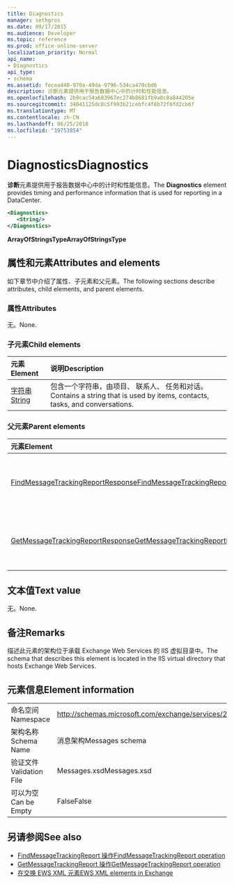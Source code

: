 ```yaml
---
title: Diagnostics
manager: sethgros
ms.date: 09/17/2015
ms.audience: Developer
ms.topic: reference
ms.prod: office-online-server
localization_priority: Normal
api_name:
- Diagnostics
api_type:
- schema
ms.assetid: fecea440-970a-49da-9796-534ca470cbd6
description: 诊断元素提供用于报告数据中心中的计时和性能信息。
ms.openlocfilehash: 2b9cac54a683967ec274b8681fb9a0c8a844205e
ms.sourcegitcommit: 34041125dc8c5f993b21cebfc4f8b72f0fd2cb6f
ms.translationtype: MT
ms.contentlocale: zh-CN
ms.lasthandoff: 06/25/2018
ms.locfileid: "19753854"
---
```

# <a name="diagnostics"></a><span data-ttu-id="69873-103">Diagnostics</span><span class="sxs-lookup"><span data-stu-id="69873-103">Diagnostics</span></span>

<span data-ttu-id="69873-104">**诊断**元素提供用于报告数据中心中的计时和性能信息。</span><span class="sxs-lookup"><span data-stu-id="69873-104">The **Diagnostics** element provides timing and performance information that is used for reporting in a DataCenter.</span></span> 
  
```XML
<Diagnostics>
   <String/>
</Diagnostics>

```

 <span data-ttu-id="69873-105">**ArrayOfStringsType**</span><span class="sxs-lookup"><span data-stu-id="69873-105">**ArrayOfStringsType**</span></span>
## <a name="attributes-and-elements"></a><span data-ttu-id="69873-106">属性和元素</span><span class="sxs-lookup"><span data-stu-id="69873-106">Attributes and elements</span></span>

<span data-ttu-id="69873-107">如下章节中介绍了属性、子元素和父元素。</span><span class="sxs-lookup"><span data-stu-id="69873-107">The following sections describe attributes, child elements, and parent elements.</span></span>
  
### <a name="attributes"></a><span data-ttu-id="69873-108">属性</span><span class="sxs-lookup"><span data-stu-id="69873-108">Attributes</span></span>

<span data-ttu-id="69873-109">无。</span><span class="sxs-lookup"><span data-stu-id="69873-109">None.</span></span>
  
### <a name="child-elements"></a><span data-ttu-id="69873-110">子元素</span><span class="sxs-lookup"><span data-stu-id="69873-110">Child elements</span></span>

|<span data-ttu-id="69873-111">**元素**</span><span class="sxs-lookup"><span data-stu-id="69873-111">**Element**</span></span>|<span data-ttu-id="69873-112">**说明**</span><span class="sxs-lookup"><span data-stu-id="69873-112">**Description**</span></span>|
|:-----|:-----|
|[<span data-ttu-id="69873-113">字符串</span><span class="sxs-lookup"><span data-stu-id="69873-113">String</span></span>](string.md) <br/> |<span data-ttu-id="69873-114">包含一个字符串，由项目、 联系人、 任务和对话。</span><span class="sxs-lookup"><span data-stu-id="69873-114">Contains a string that is used by items, contacts, tasks, and conversations.</span></span>  <br/> |
   
### <a name="parent-elements"></a><span data-ttu-id="69873-115">父元素</span><span class="sxs-lookup"><span data-stu-id="69873-115">Parent elements</span></span>

|<span data-ttu-id="69873-116">**元素**</span><span class="sxs-lookup"><span data-stu-id="69873-116">**Element**</span></span>|<span data-ttu-id="69873-117">**说明**</span><span class="sxs-lookup"><span data-stu-id="69873-117">**Description**</span></span>|
|:-----|:-----|
|[<span data-ttu-id="69873-118">FindMessageTrackingReportResponse</span><span class="sxs-lookup"><span data-stu-id="69873-118">FindMessageTrackingReportResponse</span></span>](findmessagetrackingreportresponse.md) <br/> |<span data-ttu-id="69873-119">包含状态和的单个结果[FindMessageTrackingReport 操作](findmessagetrackingreport-operation.md)请求。</span><span class="sxs-lookup"><span data-stu-id="69873-119">Contains the status and result of a single [FindMessageTrackingReport operation](findmessagetrackingreport-operation.md) request.</span></span>  <br/> |
|[<span data-ttu-id="69873-120">GetMessageTrackingReportResponse</span><span class="sxs-lookup"><span data-stu-id="69873-120">GetMessageTrackingReportResponse</span></span>](getmessagetrackingreportresponse.md) <br/> |<span data-ttu-id="69873-121">包含[GetMessageTrackingReport 操作](getmessagetrackingreport-operation.md)的响应。</span><span class="sxs-lookup"><span data-stu-id="69873-121">Contains the response for the [GetMessageTrackingReport operation](getmessagetrackingreport-operation.md).</span></span>  <br/> |
   
## <a name="text-value"></a><span data-ttu-id="69873-122">文本值</span><span class="sxs-lookup"><span data-stu-id="69873-122">Text value</span></span>

<span data-ttu-id="69873-123">无。</span><span class="sxs-lookup"><span data-stu-id="69873-123">None.</span></span>
  
## <a name="remarks"></a><span data-ttu-id="69873-124">备注</span><span class="sxs-lookup"><span data-stu-id="69873-124">Remarks</span></span>

<span data-ttu-id="69873-125">描述此元素的架构位于承载 Exchange Web Services 的 IIS 虚拟目录中。</span><span class="sxs-lookup"><span data-stu-id="69873-125">The schema that describes this element is located in the IIS virtual directory that hosts Exchange Web Services.</span></span>
  
## <a name="element-information"></a><span data-ttu-id="69873-126">元素信息</span><span class="sxs-lookup"><span data-stu-id="69873-126">Element information</span></span>

|||
|:-----|:-----|
|<span data-ttu-id="69873-127">命名空间</span><span class="sxs-lookup"><span data-stu-id="69873-127">Namespace</span></span>  <br/> |http://schemas.microsoft.com/exchange/services/2006/messages  <br/> |
|<span data-ttu-id="69873-128">架构名称</span><span class="sxs-lookup"><span data-stu-id="69873-128">Schema Name</span></span>  <br/> |<span data-ttu-id="69873-129">消息架构</span><span class="sxs-lookup"><span data-stu-id="69873-129">Messages schema</span></span>  <br/> |
|<span data-ttu-id="69873-130">验证文件</span><span class="sxs-lookup"><span data-stu-id="69873-130">Validation File</span></span>  <br/> |<span data-ttu-id="69873-131">Messages.xsd</span><span class="sxs-lookup"><span data-stu-id="69873-131">Messages.xsd</span></span>  <br/> |
|<span data-ttu-id="69873-132">可以为空</span><span class="sxs-lookup"><span data-stu-id="69873-132">Can be Empty</span></span>  <br/> |<span data-ttu-id="69873-133">False</span><span class="sxs-lookup"><span data-stu-id="69873-133">False</span></span>  <br/> |
   
## <a name="see-also"></a><span data-ttu-id="69873-134">另请参阅</span><span class="sxs-lookup"><span data-stu-id="69873-134">See also</span></span>

- [<span data-ttu-id="69873-135">FindMessageTrackingReport 操作</span><span class="sxs-lookup"><span data-stu-id="69873-135">FindMessageTrackingReport operation</span></span>](findmessagetrackingreport-operation.md)
- [<span data-ttu-id="69873-136">GetMessageTrackingReport 操作</span><span class="sxs-lookup"><span data-stu-id="69873-136">GetMessageTrackingReport operation</span></span>](getmessagetrackingreport-operation.md)
- [<span data-ttu-id="69873-137">在交换 EWS XML 元素</span><span class="sxs-lookup"><span data-stu-id="69873-137">EWS XML elements in Exchange</span></span>](ews-xml-elements-in-exchange.md)

